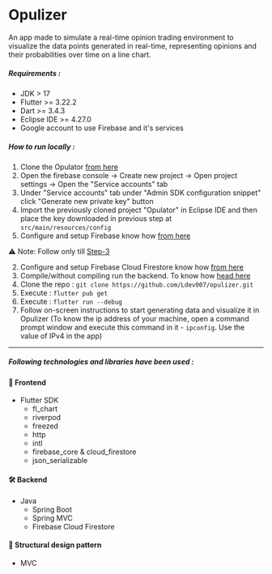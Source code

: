 # Opulizer

An app made to simulate a real-time opinion trading environment to visualize the data points generated in real-time, representing opinions and their probabilities over time on a line chart.

##### Requirements :

- JDK > 17
- Flutter >= 3.22.2
- Dart >= 3.4.3
- Eclipse IDE >= 4.27.0
- Google account to use Firebase and it's services

##### How to run locally :

1. Clone the Opulator [from here](https://github.com/Ldev007/opulator)
2. Open the firebase console -> Create new project -> Open project settings -> Open the "Service accounts" tab
3. Under "Service accounts" tab under "Admin SDK configuration snippet" click "Generate new private key" button
4. Import the previously cloned project "Opulator" in Eclipse IDE and then place the key downloaded in previous step at ```src/main/resources/config```
5. Configure and setup Firebase know how [from here](https://firebase.google.com/docs/flutter/setup?platform=android)

:warning: Note: Follow only till [Step-3](https://firebase.google.com/docs/flutter/setup?platform=android#configure-firebase)

2. Configure and setup Firebase Cloud Firestore know how [from here](https://firebase.google.com/docs/firestore/quickstart#dart)
3. Compile/without compiling run the backend. To know how [head here](https://github.com/Ldev007/opulator)
4. Clone the repo : ```git clone https://github.com/Ldev007/opulizer.git```
5. Execute : ```flutter pub get```
6. Execute : ```flutter run --debug```
7. Follow on-screen instructions to start generating data and visualize it in Opulizer (To know the ip address of your machine, open a command prompt window and execute this command in it - ```ipconfig```. Use the value of IPv4 in the app)

---

##### Following technologies and libraries have been used :

#### :lipstick: Frontend

- Flutter SDK
  - fl_chart
  - riverpod
  - freezed
  - http
  - intl
  - firebase_core & cloud_firestore
  - json_serializable

#### :hammer_and_wrench: Backend

- Java
  - Spring Boot
  - Spring MVC
  - Firebase Cloud Firestore

#### :office: Structural design pattern

- MVC
